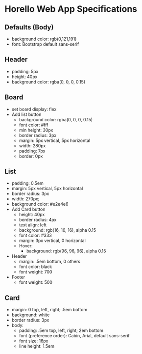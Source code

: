 # Horello Web App Specifications

## Defaults (Body)
- background color: rgb(0,121,191)
- font: Bootstrap default sans-serif

## Header
- padding: 5px
- height: 40px
- background color: rgba(0, 0, 0, 0.15)

## Board
- set board display: flex
- Add list button
  - background color: rgba(0, 0, 0, 0.15)
  - font color: #fff
  - min height: 30px
  - border radius: 3px
  - margin: 5px vertical, 5px horizontal
  - width: 280px
  - padding: 7px
  - border: 0px

## List
- padding: 0.5em
- margin: 5px vertical, 5px horizontal
- border radius: 3px
- width: 270px;
- background color: #e2e4e6
- Add Card button
  - height: 40px
  - border radius: 4px
  - text align: left
  - background: rgb(16, 16, 16), alpha 0.15
  - font color: #333
  - margin: 3px vertical, 0 horizontal
  - Hover:
    - background: rgb(96, 96, 96), alpha 0.15
 - Header
    - margin: .5em bottom, 0 others
    - font color: black
    - font weight: 700
 - Footer
    - font weight: 500

## Card
- margin: 0 top, left, right; .5em bottom
- background: white
- border radius: 3px
- body:
  - padding: .5em top, left, right; 2em bottom
  - font (preference order): Cabin, Arial, default sans-serif
  - font size: 16px
  - line height: 1.5em
